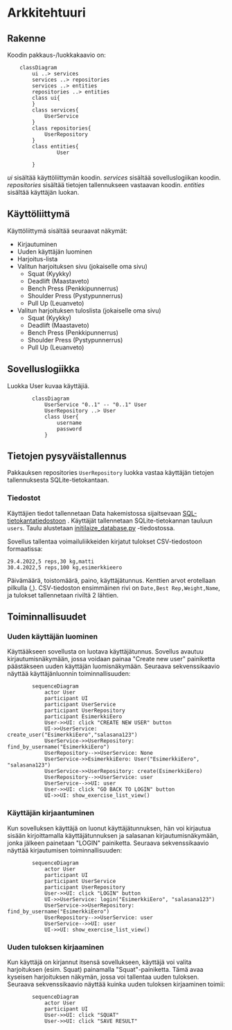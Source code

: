 # Arkkitehtuuri

## Rakenne

Koodin pakkaus-/luokkakaavio on:
```mermaid
	classDiagram
		ui ..> services
		services ..> repositories
		services ..> entities
		repositories ..> entities
		class ui{
		}
		class services{
			UserService
		}
		class repositories{
			UserRepository
		}
		class entities{
				User
				
		}
```
_ui_ sisältää käyttöliittymän koodin. 
_services_ sisältää sovelluslogiikan koodin.
_repositories_ sisältää tietojen tallennukseen vastaavan koodin.
_entities_ sisältää käyttäjän luokan.

## Käyttöliittymä

Käyttöliittymä sisältää seuraavat näkymät:

- Kirjautuminen
- Uuden käyttäjän luominen
- Harjoitus-lista
- Valitun harjoituksen sivu (jokaiselle oma sivu)
	- Squat (Kyykky)
	- Deadlift (Maastaveto)
	- Bench Press (Penkkipunnerrus)
	- Shoulder Press (Pystypunnerrus)
	- Pull Up (Leuanveto)
- Valitun harjoituksen tuloslista (jokaiselle oma sivu)
	- Squat (Kyykky)
	- Deadlift (Maastaveto)
	- Bench Press (Penkkipunnerrus)
	- Shoulder Press (Pystypunnerrus)
	- Pull Up (Leuanveto)

## Sovelluslogiikka
 
 Luokka User kuvaa käyttäjiä.
```mermaid
		classDiagram
			UserService "0..1" -- "0..1" User
			UserRepository ..> User
			class User{
				username
				password
			}
```	

## Tietojen pysyväistallennus

Pakkauksen repositories `UserRepository` luokka vastaa käyttäjän tietojen tallennuksesta SQLite-tietokantaan.

### Tiedostot

Käyttäjien tiedot tallennetaan Data hakemistossa sijaitsevaan [SQL-tietokantatiedostoon](/python-strength-app/data/database.sqlite) . 
Käyttäjät tallennetaan SQLite-tietokannan tauluun `users`. Taulu alustetaan [initilaize_database.py](https://https://github.com/nikihietala/ot-harjoitustyo/blob/master/python-strength-app/src/initialize_database.py) -tiedostossa.

Sovellus tallentaa voimailuliikkeiden kirjatut tulokset CSV-tiedostoon formaatissa:

```
29.4.2022,5 reps,30 kg,matti
30.4.2022,5 reps,100 kg,esimerkkieero
```

Päivämäärä, toistomäärä, paino, käyttäjätunnus. Kenttien arvot erotellaan pilkulla (,).
CSV-tiedoston ensimmäinen rivi on `Date,Best Rep,Weight,Name`, ja tulokset tallennetaan riviltä 2 lähtien.



## Toiminnallisuudet

### Uuden käyttäjän luominen

Käyttääkseen sovellusta on luotava käyttäjätunnus. Sovellus avautuu kirjautumisnäkymään, jossa voidaan painaa "Create new user" painiketta päästäkseen uuden käyttäjän luomisnäkymään.
Seuraava sekvenssikaavio näyttää käyttäjänluonnin toiminnallisuuden:
```mermaid
		sequenceDiagram
			actor User
			participant UI
			participant UserService
			participant UserRepository
			participant EsimerkkiEero
			User->>UI: click "CREATE NEW USER" button
			UI->>UserService: create_user("EsimerkkiEero","salasana123")
			UserService->>UserRepository: find_by_username("EsimerkkiEero")
			UserRepository-->>UserService: None
			UserService->>EsimerkkiEero: User("EsimerkkiEero", "salasana123")
			UserService->>UserRepository: create(EsimerkkiEero)
			UserRepository-->>UserService: user
			UserService-->>UI: user
			User->>UI: click "GO BACK TO LOGIN" button
			UI->>UI: show_exercise_list_view()
```

### Käyttäjän kirjaantuminen

Kun sovelluksen käyttäjä on luonut käyttäjätunnuksen, hän voi kirjautua sisään kirjoittamalla käyttäjätunnuksen ja salasanan kirjautumisnäkymään, jonka jälkeen painetaan "LOGIN" painiketta.
Seuraava sekvenssikaavio näyttää kirjautumisen toiminnallisuuden:
```mermaid
		sequenceDiagram
			actor User
			participant UI
			participant UserService
			participant UserRepository
			User->>UI: click "LOGIN" button
			UI->>UserService: login("EsimerkkiEero", "salasana123")
			UserService->>UserRepository: find_by_username("EsimerkkiEero")
			UserRepository-->>UserService: user
			UserService-->>UI: user
			UI->>UI: show_exercise_list_view()
```

### Uuden tuloksen kirjaaminen

Kun käyttäjä on kirjannut itsensä sovellukseen, käyttäjä voi valita harjoituksen (esim. Squat) painamalla "Squat"-painiketta. Tämä avaa kyseisen harjoituksen näkymän, jossa voi tallentaa
uuden tuloksen. Seuraava sekvenssikaavio näyttää kuinka uuden tuloksen kirjaaminen toimii:
```mermaid
		sequenceDiagram
			actor User
			participant UI
			User->>UI: click "SQUAT"
			User->>UI: click "SAVE RESULT"
```

	
			
			
			